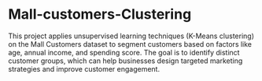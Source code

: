 # Mall-customers-Clustering
This project applies unsupervised learning techniques (K-Means clustering) on the Mall Customers dataset to segment customers based on factors like age, annual income, and spending score. The goal is to identify distinct customer groups, which can help businesses design targeted marketing strategies and improve customer engagement.
